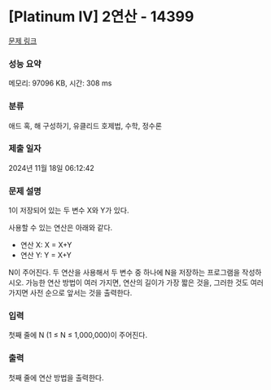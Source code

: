 # [Platinum IV] 2연산 - 14399 

[문제 링크](https://www.acmicpc.net/problem/14399) 

### 성능 요약

메모리: 97096 KB, 시간: 308 ms

### 분류

애드 혹, 해 구성하기, 유클리드 호제법, 수학, 정수론

### 제출 일자

2024년 11월 18일 06:12:42

### 문제 설명

<p>1이 저장되어 있는 두 변수 X와 Y가 있다.</p>

<p>사용할 수 있는 연산은 아래와 같다.</p>

<ul>
	<li>연산 X: X = X+Y</li>
	<li>연산 Y: Y = X+Y</li>
</ul>

<p>N이 주어진다. 두 연산을 사용해서 두 변수 중 하나에 N을 저장하는 프로그램을 작성하시오. 가능한 연산 방법이 여러 가지면, 연산의 길이가 가장 짧은 것을, 그러한 것도 여러 가지면 사전 순으로 앞서는 것을 출력한다.</p>

### 입력 

 <p>첫째 줄에 N (1 ≤ N ≤ 1,000,000)이 주어진다.</p>

### 출력 

 <p>첫째 줄에 연산 방법을 출력한다.</p>

